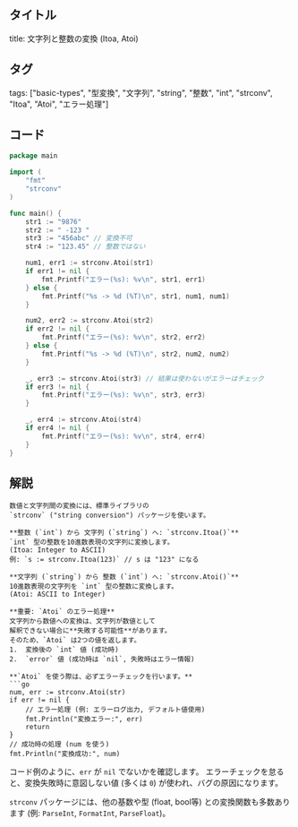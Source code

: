 ## タイトル
title: 文字列と整数の変換 (Itoa, Atoi)

## タグ
tags: ["basic-types", "型変換", "文字列", "string", "整数", "int", "strconv", "Itoa", "Atoi", "エラー処理"]

## コード
```go
package main

import (
	"fmt"
	"strconv"
)

func main() {
	str1 := "9876"
	str2 := " -123 "
	str3 := "456abc" // 変換不可
	str4 := "123.45" // 整数ではない

	num1, err1 := strconv.Atoi(str1)
	if err1 != nil {
		fmt.Printf("エラー(%s): %v\n", str1, err1)
	} else {
		fmt.Printf("%s -> %d (%T)\n", str1, num1, num1)
	}

	num2, err2 := strconv.Atoi(str2)
	if err2 != nil {
		fmt.Printf("エラー(%s): %v\n", str2, err2)
	} else {
		fmt.Printf("%s -> %d (%T)\n", str2, num2, num2)
	}

	_, err3 := strconv.Atoi(str3) // 結果は使わないがエラーはチェック
	if err3 != nil {
		fmt.Printf("エラー(%s): %v\n", str3, err3)
	}

	_, err4 := strconv.Atoi(str4)
	if err4 != nil {
		fmt.Printf("エラー(%s): %v\n", str4, err4)
	}
}
```

## 解説
```text
数値と文字列間の変換には、標準ライブラリの
`strconv` ("string conversion") パッケージを使います。

**整数 (`int`) から 文字列 (`string`) へ: `strconv.Itoa()`**
`int` 型の整数を10進数表現の文字列に変換します。
(Itoa: Integer to ASCII)
例: `s := strconv.Itoa(123)` // s は "123" になる

**文字列 (`string`) から 整数 (`int`) へ: `strconv.Atoi()`**
10進数表現の文字列を `int` 型の整数に変換します。
(Atoi: ASCII to Integer)

**重要: `Atoi` のエラー処理**
文字列から数値への変換は、文字列が数値として
解釈できない場合に**失敗する可能性**があります。
そのため、`Atoi` は2つの値を返します。
1.  変換後の `int` 値 (成功時)
2.  `error` 値 (成功時は `nil`, 失敗時はエラー情報)

**`Atoi` を使う際は、必ずエラーチェックを行います。**
```go
num, err := strconv.Atoi(str)
if err != nil {
    // エラー処理 (例: エラーログ出力, デフォルト値使用)
    fmt.Println("変換エラー:", err)
    return
}
// 成功時の処理 (num を使う)
fmt.Println("変換成功:", num)
```
コード例のように、`err` が `nil` でないかを確認します。
エラーチェックを怠ると、変換失敗時に意図しない値
(多くは `0`) が使われ、バグの原因になります。

`strconv` パッケージには、他の基数や型
(float, bool等) との変換関数も多数あります
(例: `ParseInt`, `FormatInt`, `ParseFloat`)。